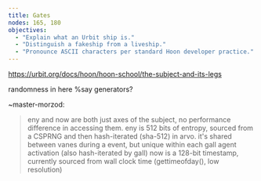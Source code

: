```yaml
---
title: Gates
nodes: 165, 180
objectives:
  - "Explain what an Urbit ship is."
  - "Distinguish a fakeship from a liveship."
  - "Pronounce ASCII characters per standard Hoon developer practice."
---
```


https://urbit.org/docs/hoon/hoon-school/the-subject-and-its-legs

randomness in here
%say generators?

~master-morzod:
> eny and now are both just axes of the subject, no performance difference in accessing them. eny is 512 bits of entropy, sourced from a CSPRNG and then hash-iterated (sha-512) in arvo. it's shared between vanes during a event, but unique within each gall agent activation (also hash-iterated by gall)
now is a 128-bit timestamp, currently sourced from wall clock time (gettimeofday(), low resolution)
